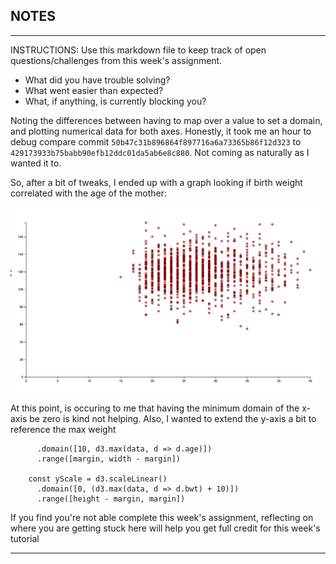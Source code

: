 ## NOTES

-----------
INSTRUCTIONS:
Use this markdown file to keep track of open questions/challenges from this week's assignment.
- What did you have trouble solving?
- What went easier than expected?
- What, if anything, is currently blocking you?

Noting the differences between having to map over a value to set a domain, 
and plotting numerical data for both axes. Honestly, it took me an hour to debug
compare commit `50b47c31b896864f897716a6a73365b86f12d323` to 
`429173933b75babb90efb12ddc01da5ab6e8c880`. Not coming as naturally as I wanted
it to.

So, after a bit of tweaks, I ended up with a graph looking if birth weight
correlated with the age of the mother:

![Age of the Mother vs. bwt](../screen_shots/age_of_mother_v_birth_weight.png)

At this point, is occuring to me that having the minimum domain of the x-axis
be zero is kind not helping. Also, I wanted to extend the y-axis a bit to
reference the max weight

``` const xScale = d3.scaleLinear()
      .domain([10, d3.max(data, d => d.age)])
      .range([margin, width - margin])

    const yScale = d3.scaleLinear()
      .domain([0, (d3.max(data, d => d.bwt) + 10)])
      .range([height - margin, margin])
```

If you find you're not able complete this week's assignment, reflecting on where you are getting stuck here will help you get full credit for this week's tutorial

------------
